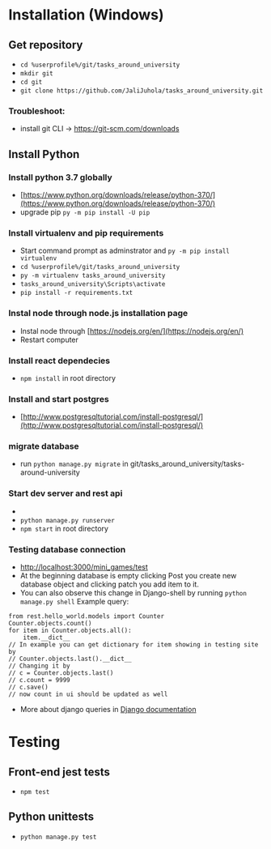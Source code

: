 # Installation (Windows)
## Get repository
- ```cd %userprofile%/git/tasks_around_university```
- ```mkdir git```
- ```cd git```
- ```git clone https://github.com/JaliJuhola/tasks_around_university.git```
### Troubleshoot:
- install git CLI -> https://git-scm.com/downloads
## Install Python 
### Install python 3.7 globally
- [https://www.python.org/downloads/release/python-370/](https://www.python.org/downloads/release/python-370/)
- upgrade pip ```py -m pip install -U pip```
### Install virtualenv and pip requirements
- Start command prompt as adminstrator and ```py -m pip install virtualenv```
- ```cd %userprofile%/git/tasks_around_university```
- ```py -m virtualenv tasks_around_university```
- ```tasks_around_university\Scripts\activate```
- ```pip install -r requirements.txt```
###  Instal node through node.js installation page
- Instal node through [https://nodejs.org/en/](https://nodejs.org/en/)
- Restart computer
### Install react dependecies
- ```npm install``` in root directory

### Install and start postgres
- [http://www.postgresqltutorial.com/install-postgresql/](http://www.postgresqltutorial.com/install-postgresql/)
### migrate database
- run ```python manage.py migrate``` in git/tasks_around_university/tasks-around-university
### Start dev server and rest api
- 
- ```python manage.py runserver```
- ```npm start``` in root directory

### Testing database connection
- [http://localhost:3000/mini_games/test](http://localhost:3000/mini_games/test) 
- At the beginning database is empty clicking Post you create new database object and clicking patch you add item to it.
- You can also observe this change in Django-shell by running ```python manage.py shell``` 
Example query:
```
from rest.hello_world.models import Counter
Counter.objects.count()
for item in Counter.objects.all():
    item.__dict__
// In example you can get dictionary for item showing in testing site by
// Counter.objects.last().__dict__
// Changing it by
// c = Counter.objects.last() 
// c.count = 9999
// c.save()
// now count in ui should be updated as well
``` 
- More about django queries in [Django documentation](https://docs.djangoproject.com/en/2.1/topics/db/queries/)

# Testing

## Front-end jest tests
- ```npm test```

## Python unittests
- ```python manage.py test```